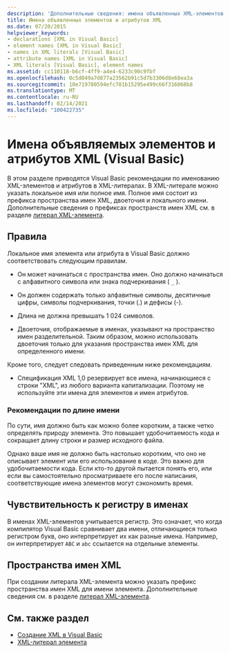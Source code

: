```yaml
---
description: 'Дополнительные сведения: имена объявленных XML-элементов и атрибутов (Visual Basic)'
title: Имена объявленных элементов и атрибутов XML
ms.date: 07/20/2015
helpviewer_keywords:
- declarations [XML in Visual Basic]
- element names [XML in Visual Basic]
- names in XML literals [Visual Basic]
- attribute names [XML in Visual Basic]
- XML literals [Visual Basic], element names
ms.assetid: cc110118-b6cf-4ff9-a4e4-6233c90c9fbf
ms.openlocfilehash: 0c5d049a7d877a23562b91c5d7b3306d8e68ea3a
ms.sourcegitcommit: 10e719780594efc781b15295e499c66f316068b8
ms.translationtype: MT
ms.contentlocale: ru-RU
ms.lasthandoff: 02/14/2021
ms.locfileid: "100422735"
---
```

# <a name="names-of-declared-xml-elements-and-attributes-visual-basic"></a>Имена объявляемых элементов и атрибутов XML (Visual Basic)

В этом разделе приводятся Visual Basic рекомендации по именованию XML-элементов и атрибутов в XML-литералах.  В XML-литерале можно указать локальное имя или полное имя. Полное имя состоит из префикса пространства имен XML, двоеточия и локального имени. Дополнительные сведения о префиксах пространств имен XML см. в разделе [литерал XML-элемента](../../../language-reference/xml-literals/xml-element-literal.md).  
  
## <a name="rules"></a>Правила  

 Локальное имя элемента или атрибута в Visual Basic должно соответствовать следующим правилам.  
  
- Он может начинаться с пространства имен. Оно должно начинаться с алфавитного символа или знака подчеркивания ( `_` ).  
  
- Он должен содержать только алфавитные символы, десятичные цифры, символы подчеркивания, точки (.) и дефисы (-).  
  
- Длина не должна превышать 1 024 символов.  
  
- Двоеточия, отображаемые в именах, указывают на пространство имен разделительной. Таким образом, можно использовать двоеточия только для указания пространства имен XML для определенного имени.  
  
 Кроме того, следует следовать приведенным ниже рекомендациям.  
  
- Спецификация XML 1,0 резервирует все имена, начинающиеся с строки "XML", из любого варианта капитализации. Поэтому не используйте эти имена для элементов и имен атрибутов.  
  
### <a name="name-length-guidelines"></a>Рекомендации по длине имени  

 По сути, имя должно быть как можно более коротким, а также четко определять природу элемента. Это повышает удобочитаемость кода и сокращает длину строки и размер исходного файла.  
  
 Однако ваше имя не должно быть настолько коротким, что оно не описывает элемент или его использование в коде. Это важно для удобочитаемости кода. Если кто-то другой пытается понять его, или если вы самостоятельно просматриваете его после написания, соответствующие имена элементов могут сэкономить время.  
  
## <a name="case-sensitivity-in-names"></a>Чувствительность к регистру в именах  

 В именах XML-элементов учитывается регистр. Это означает, что когда компилятор Visual Basic сравнивает два имени, отличающиеся только регистром букв, оно интерпретирует их как разные имена. Например, он интерпретирует `ABC` и `abc` ссылается на отдельные элементы.  
  
## <a name="xml-namespaces"></a>Пространства имен XML  

 При создании литерала XML-элемента можно указать префикс пространства имен XML для имени элемента. Дополнительные сведения см. в разделе [литерал XML-элемента](../../../language-reference/xml-literals/xml-element-literal.md).  
  
## <a name="see-also"></a>См. также раздел

- [Создание XML в Visual Basic](creating-xml.md)
- [XML-литерал элемента](../../../language-reference/xml-literals/xml-element-literal.md)
